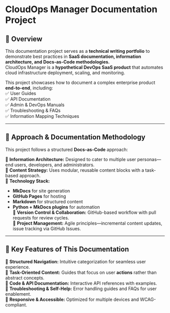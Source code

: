 # CloudOps Manager Documentation Project

## 📌 Overview  
This documentation project serves as a **technical writing portfolio** to demonstrate best practices in **SaaS documentation, information architecture, and Docs-as-Code methodologies.**  
CloudOps Manager is a **hypothetical DevOps SaaS product** that automates cloud infrastructure deployment, scaling, and monitoring.  

This project showcases how to document a complex enterprise product **end-to-end**, including:  
✅ User Guides  
✅ API Documentation  
✅ Admin & DevOps Manuals  
✅ Troubleshooting & FAQs  
✅ Information Mapping Techniques  

---

## 🎯 **Approach & Documentation Methodology**  
This project follows a structured **Docs-as-Code** approach:  

🔹 **Information Architecture:** Designed to cater to multiple user personas—end users, developers, and administrators.  
🔹 **Content Strategy:** Uses modular, reusable content blocks with a task-based approach.  
🔹 **Technology Stack:**  
   - **MkDocs** for site generation  
   - **GitHub Pages** for hosting  
   - **Markdown** for structured content  
   - **Python + MkDocs plugins** for automation  
🔹 **Version Control & Collaboration:** GitHub-based workflow with pull requests for review cycles.  
🔹 **Project Management:** Agile principles—incremental content updates, issue tracking via GitHub Issues.  

---

## 🚀 **Key Features of This Documentation**  
🔹 **Structured Navigation:** Intuitive categorization for seamless user experience.  
🔹 **Task-Oriented Content:** Guides that focus on user **actions** rather than abstract concepts.  
🔹 **Code & API Documentation:** Interactive API references with examples.  
🔹 **Troubleshooting & Self-Help:** Error handling guides and FAQs for user enablement.  
🔹 **Responsive & Accessible:** Optimized for multiple devices and WCAG-compliant.  
